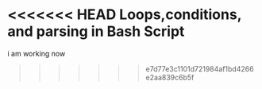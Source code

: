 <<<<<<< HEAD
Loops,conditions, and parsing in Bash Script
=======
i am working now
>>>>>>> e7d77e3c1101d721984af1bd4266e2aa839c6b5f
